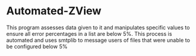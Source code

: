 # Automated-ZView
This program assesses data given to it and manipulates specific values to ensure all error percentages in a list are below 5%. This process is automated and uses smtplib to message users of files that were unable to be configured below 5%
